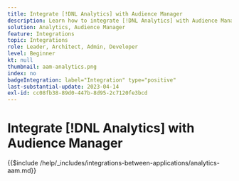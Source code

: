 ```yaml
---
title: Integrate [!DNL Analytics] with Audience Manager
description: Learn how to integrate [!DNL Analytics] with Audience Manager.
solution: Analytics, Audience Manager
feature: Integrations
topic: Integrations
role: Leader, Architect, Admin, Developer
level: Beginner
kt: null
thumbnail: aam-analytics.png
index: no
badgeIntegration: label="Integration" type="positive"
last-substantial-update: 2023-04-14
exl-id: cc08fb38-89d0-447b-8d95-2c7120fe3bcd
---
```

# Integrate [!DNL Analytics] with Audience Manager

{{$include /help/_includes/integrations-between-applications/analytics-aam.md}}
